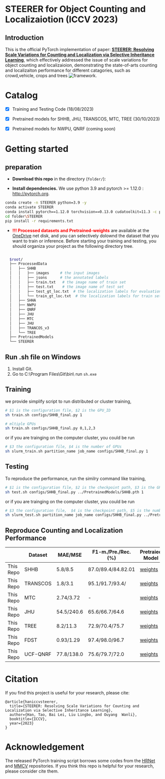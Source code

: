 # 
# STEERER for Object Counting and Localizaiotion (ICCV 2023)
## Introduction
This is the official PyTorch implementation of paper: [**STEERER: Resolving Scale Variations for Counting and Localization via Selective Inheritance Learning**](https://arxiv.org/abs/2308.10468), which effectively addressed the issue of scale variations for object counting and localizaioion, demonstrating the state-of-arts counting and localizaiton performance for different catagories, such as crowd,vehicle, crops and trees ![framework](./figures/framework.png). 

# Catalog
- [x] Training and Testing Code (18/08/2023)
- [x] Pretrained models for SHHB, JHU, TRANSCOS, MTC, TREE (30/10/2023)
- [x] Pretrained models for NWPU, QNRF (coming soon)


# Getting started 

## preparation 

- **Download this repo** in the directory (```folder/```):

- **Install dependencies.** We use python 3.9 and pytorch >= 1.12.0 : http://pytorch.org.

```bash
conda create -n STEERER python=3.9 -y
conda activate STEERER
conda install pytorch==1.12.0 torchvision==0.13.0 cudatoolkit=11.3 -c pytorch
cd folder\STEERER
pip install -r requirements.txt
```

- <span style="color:red">**!!! Processed datasets and Pretrained-weights** </span> are available at the [OneDrive](https://pjlab-my.sharepoint.cn/:f:/g/personal/hantao_dispatch_pjlab_org_cn/EpdTPZDeIhxCpR5gr46iXyYBvEC1xo8qX96FvK8geMJs6Q?e=SGfrSS) net disk,  and you can selectively dolownd the dataset that you want to train or inference. Before starting your training and testing, you should organiza your project as the following directory tree. 

````bash

  $root/
  ├── ProcessedData
  │   ├── SHHB
  │   │   ├── images     # the input images
  │   │   ├── jsons      # the annotated labels
  │   │   ├── train.txt   # the image name of train set 
  │   │   ├── test.txt    # the image name of test set
  │   │   ├── test_gt_loc.txt  # the localization labels for evaluation
  │   │   └── train_gt_loc.txt  # the localization labels for train set (not used)
  │   ├── SHHA
  │   ├── NWPU
  │   ├── QNRF
  │   ├── JHU
  │   ├── MTC
  │   ├── JHU
  │   ├── TRANCOS_v3
  │   └── TREE
  ├── PretrainedModels
  └── STEERER

````

## Run .sh file on Windows
1) Install Git.
2) Go to C:\Program Files\Git\bin\ run ```sh.exe```

## Training
we provide simplify script to run distributed or cluster training,
```bash
# $1 is the configuration file, $2 is the GPU_ID
sh train.sh configs/SHHB_final.py 1  

# mltiple GPUs
sh train.sh configs/SHHB_final.py 0,1,2,3 

```
or if you are trainging on the computer cluster, you could be run

```bash
# $3 the configuration file, $4 is the number of GPUs
sh slurm_train.sh partition_name job_name configs/SHHB_final.py 1
```
 

## Testing
To reproduce the performance, run the similry command like training,

```bash
# $1 is the configuration file, $2 is the checkpoint path, $3 is the GPU_ID, only support single GPU. 
sh test.sh configs/SHHB_final.py ../PretrainedModels/SHHB.pth 1

```
or if you are trainging on the computer cluster, you could be run

```bash
# $3 the configuration file,  $4 is the checkpoint path, $5 is the number of GPUs
sh slurm_test.sh partition_name job_name configs/SHHB_final.py ../PretrainedModels/SHHB.pth 1
```
 

## Reproduce Counting and Localization Performance

|            | Dataset     |  MAE/MSE |   F1-m./Pre./Rec. (%) | Pretraied Model | Dataset |
|------------|-------- |-------|-------|-------|------|
| This Repo      |  SHHB   | 5.8/8.5 |87.0/89.4/84.82.01 | [weights](https://pjlab-my.sharepoint.cn/:u:/g/personal/hantao_dispatch_pjlab_org_cn/ET5_eR8n2e5Akm19QvajQJcBTbryGy545hImwr2yzeKMSw?e=J9mwUY)| [Dataset](https://pjlab-my.sharepoint.cn/:u:/g/personal/hantao_dispatch_pjlab_org_cn/Ebo6dbV4hnlCtzFo3S5KW-ABwlCLLYWYADLOyYMGWJ6Qrw?e=L0Y0Wi)|
| This Repo      |  TRANSCOS   | 1.8/3.1 |95.1/91.7/93.4/ | [weights](https://pjlab-my.sharepoint.cn/:u:/g/personal/hantao_dispatch_pjlab_org_cn/EQHeaFzaV_ZAvIdmpbz_lR8BI8a2YzWoka-2Xa__O-O5kA?e=6u8lhT)| [Dataset](https://pjlab-my.sharepoint.cn/:u:/g/personal/hantao_dispatch_pjlab_org_cn/EXxeKimCxW1CsP5HjNRlJF8BdfASUGxbBW1q40Ijp_j32A?e=K7cDeZ)|
| This Repo      |  MTC   | 2.74/3.72 |-| [weights](https://pjlab-my.sharepoint.cn/:u:/g/personal/hantao_dispatch_pjlab_org_cn/EXolIStQNy9CuxoWo6L6924BpfboWJL1djEfsfENFMohIw?e=7m7fka)| [Dataset](https://pjlab-my.sharepoint.cn/:u:/g/personal/hantao_dispatch_pjlab_org_cn/EWIjz_QnX8xAnDKEYS8vgRQBK9MDySll8gmEXxNhxkq2iA?e=jquZdN)|
| This Repo      |  JHU   | 54.5/240.6 |65.6/66.7/64.6| [weights](https://pjlab-my.sharepoint.cn/:u:/g/personal/hantao_dispatch_pjlab_org_cn/EYjeF4H3Xw9GlYvtYOhygCEBS7N39Si_izSr9jRH2Pslfg?e=KgIgbe)| [Dataset](https://pjlab-my.sharepoint.cn/:u:/g/personal/hantao_dispatch_pjlab_org_cn/ESXVWJn2zfNHs6x2eOCzJjcB-OdIoRaHeRitYCkmIomyig?e=yrO4IS)|
| This Repo      |  TREE   | 8.2/11.3 |72.9/70.4/75.7| [weights](https://pjlab-my.sharepoint.cn/:u:/g/personal/hantao_dispatch_pjlab_org_cn/ES8QWb_bYZlGgXODD7whQkABueii634dPYvvVtNE9jPlog?e=35331P)| [Dataset](https://pjlab-my.sharepoint.cn/:u:/g/personal/hantao_dispatch_pjlab_org_cn/EaciE23qN29LjZPOMkpsm3wB0L_xZaqj-s2Ig2_DMnGFAw?e=fh1IKf)|
| This Repo      |  FDST   | 0.93/1.29 |97.4/98.0/96.7| [weights](https://pjlab-my.sharepoint.cn/:u:/g/personal/hantao_dispatch_pjlab_org_cn/ERU3N-R2bYVPqjWIOpxorcYBTTDPHzkTnj9owFLgQgvURQ?e=SHMpQJ)| [Dataset](https://pjlab-my.sharepoint.cn/:u:/g/personal/hantao_dispatch_pjlab_org_cn/EWtkM9DQMKRKhgQBNkxHy64B7AgRsyv8DhnFZRnlrF29Vw?e=Q0VPjG)|
| This Repo      |  UCF-QNRF   | 77.8/138.0 |75.6/79.7/72.0| [weights](https://pjlab-my.sharepoint.cn/:u:/g/personal/hantao_dispatch_pjlab_org_cn/EfE8YRRrAYVBj7HbkC78yPYBPjLURl1ltKlihKhTI1Kl4g?e=yvrPDb)| [Dataset](https://pjlab-my.sharepoint.cn/:u:/g/personal/hantao_dispatch_pjlab_org_cn/Ef9E9oVtjyBEld_RYpPtqFUBfTBSy6ZgT0rqUhOMgC-X9A?e=WNn9aM)|

<!-- # References
1. Acquisition of Localization Confidence for Accurate Object Detection, ECCV, 2018.
2. Very Deep Convolutional Networks for Large-scale Image Recognition, arXiv, 2014.
3. Feature Pyramid Networks for Object Detection, CVPR, 2017.  -->

# Citation
If you find this project is useful for your research, please cite:

```
@article{haniccvsteerer,
  title={STEERER: Resolving Scale Variations for Counting and Localization via Selective Inheritance Learning},
  author={Han, Tao, Bai Lei, Liu Lingbo, and Ouyang  Wanli},
  booktitle={ICCV},
  year={2023}
}
```

# Acknowledgement
The released PyTorch training script borrows some codes from the [HRNet](https://github.com/HRNet/HRNet-Semantic-Segmentation) and [MMCV](https://github.com/open-mmlab/mmcv) repositories. If you think this repo is helpful for your research, please consider cite them. 
